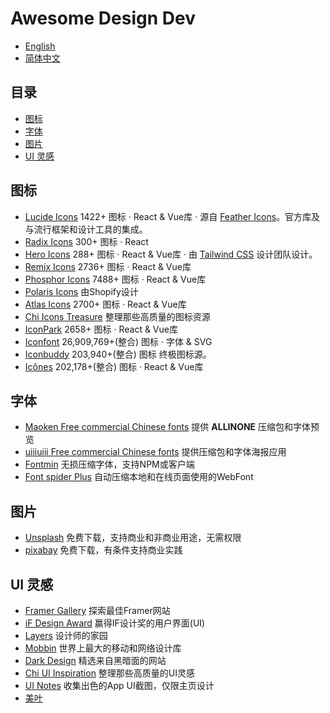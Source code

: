 # Awesome Design Dev

- [English](https://github.com/yikZero/Awesome-Design-Dev/blob/main/README.md)
- [简体中文](https://github.com/yikZero/Awesome-Design-Dev/blob/main/README.zh-CN.md)

## 目录

- [图标](#icons)
- [字体](#fonts)
- [图片](#images)
- [UI 灵感](#ui-inspiration)

<article id="icons">

## 图标

- [Lucide Icons](https://lucide.dev/) 1422+ 图标 · React & Vue库 · 源自 [Feather Icons](https://github.com/feathericons/feather)。官方库及与流行框架和设计工具的集成。
- [Radix Icons](https://www.radix-ui.com/icons) 300+ 图标 · React
- [Hero Icons](https://heroicons.com/) 288+ 图标 · React & Vue库 · 由 [Tailwind CSS](https://tailwindcss.com/) 设计团队设计。
- [Remix Icons](https://remixicon.com/) 2736+ 图标 · React & Vue库
- [Phosphor Icons](https://phosphoricons.com/) 7488+ 图标 · React & Vue库
- [Polaris Icons](https://polaris.shopify.com/icons) 由Shopify设计
- [Atlas Icons](https://atlasicons.vectopus.com/) 2700+ 图标 · React & Vue库
- [Chi Icons Treasure](https://uxchi.notion.site/0d118e226bf2439a9641127149b16361?v=4275064af9ab4692bc58a3e72795c770) 整理那些高质量的图标资源
- [IconPark](https://iconpark.oceanengine.com/) 2658+ 图标 · React & Vue库
- [Iconfont](https://www.iconfont.cn/) 26,909,769+(整合) 图标 · 字体 & SVG
- [Iconbuddy](https://iconbuddy.app/) 203,940+(整合) 图标 终极图标源。
- [Icônes](https://icones.js.org/) 202,178+(整合) 图标 · React & Vue库

</article>

<article id="fonts">

## 字体

- [Maoken Free commercial Chinese fonts](https://www.maoken.com/all-fonts) 提供 **ALLINONE** 压缩包和字体预览
- [uiiiuiii Free commercial Chinese fonts](https://uiiiuiii.com/tool/typeface) 提供压缩包和字体海报应用
- [Fontmin](https://github.com/ecomfe/fontmin) 无损压缩字体，支持NPM或客户端
- [Font spider Plus](https://github.com/allanguys/font-spider-plus) 自动压缩本地和在线页面使用的WebFont

</article>

<article id="images">

## 图片

- [Unsplash](https://unsplash.com/) 免费下载，支持商业和非商业用途，无需权限
- [pixabay](https://pixabay.com/) 免费下载，有条件支持商业实践

</article>

<article id="ui-inspiration">

## UI 灵感

- [Framer Gallery](https://www.framer.com/gallery/) 探索最佳Framer网站
- [iF Design Award](https://ifdesign.com/en/winner-ranking/winner-overview/?awardId=2&disciplineId=20&sort=desc) 赢得IF设计奖的用户界面(UI)
- [Layers](https://layers.to/) 设计师的家园
- [Mobbin](https://mobbin.com/browse/ios/apps) 世界上最大的移动和网络设计库
- [Dark Design](https://www.dark.design/) 精选来自黑暗面的网站
- [Chi UI Inspiration](https://uxchi.notion.site/UI-Inspiration-881b4c0179a74935a3f607ad3521cdb5) 整理那些高质量的UI灵感
- [UI Notes](https://uinotes.com/) 收集出色的App UI截图，仅限主页设计
- [美叶](https://www.meiye.art/) 

</article>